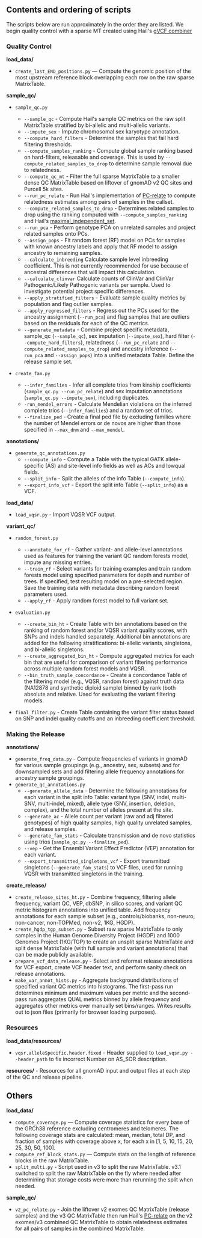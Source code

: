 ## Contents and ordering of scripts
The scripts below are run approximately in the order they are listed. We begin quality control with a sparse MT created using Hail's [gVCF combiner](https://hail.is/docs/0.2/experimental/vcf_combiner.html)

### Quality Control
**load_data/**
* `create_last_END_positions.py` — Compute the genomic position of the most upstream reference block overlapping each row on the raw sparse MatrixTable.

**sample_qc/**
* `sample_qc.py`
  * `--sample_qc` - Compute Hail's sample QC metrics on the raw split MatrixTable stratified by bi-allelic and multi-allelic variants.
  * `--impute_sex` - Impute chromosomal sex karyotype annotation.
  * `--compute_hard_filters` - Determine the samples that fail hard filtering thresholds.
  * `--compute_samples_ranking` - Compute global sample ranking based on hard-filters, releasable and coverage. This is used by `--compute_related_samples_to_drop` to determine sample removal due to relatedness.
  * `--compute_qc_mt` - Filter the full sparse MatrixTable to a smaller dense QC MatrixTable based on liftover of gnomAD v2 QC sites and Purcell 5k sites.
  * `--run_pc_relate` - Run Hail's implementation of [PC-relate](https://hail.is/docs/0.2/methods/relatedness.html#hail.methods.pc_relate) to compute relatedness estimates among pairs of samples in the callset.
  * `--compute_related_samples_to_drop` - Determines related samples to drop using the ranking computed with `--compute_samples_ranking` and Hail's [maximal_independent_set](https://hail.is/docs/0.2/methods/misc.html#hail.methods.maximal_independent_set).
  * `--run_pca` - Perform genotype PCA on unrelated samples and project related samples onto PCs.
  * `--assign_pops` - Fit random forest (RF) model on PCs for samples with known ancestry labels and apply that RF model to assign ancestry to remaining samples.
  * `--calculate_inbreeding` Calculate sample level inbreeding coefficient. This is not currently recommended for use because of ancestral differences that will impact this calculation.
  * `--calculate_clinvar` Calculate counts of ClinVar and ClinVar Pathogenic/Likely Pathogenic variants per sample. Used to investigate potential project specific differences.
  * `--apply_stratified_filters` - Evaluate sample quality metrics by population and flag outlier samples.
  * `--apply_regressed_filters` - Regress out the PCs used for the ancestry assignment (`--run_pca`) and flag samples that are outliers based on the residuals for each of the QC metrics.
  * `--generate_metadata` - Combine project specific metadata, sample_qc (`--sample_qc`), sex imputation (`--impute_sex`), hard filter (`--compute_hard_filters`), relatedness (`--run_pc_relate` and `--compute_related_samples_to_drop`) and ancestry inference (`--run_pca` and `--assign_pops`) into a unified metadata Table. Define the release sample set.

* `create_fam.py`
  * `--infer_families` - Infer all complete trios from kinship coefficients (`sample_qc.py --run_pc_relate`) and sex imputation annotations (`sample_qc.py --impute_sex`), including duplicates.
  * `-run_mendel_errors` - Calculate Mendelian violations on the inferred complete trios (`--infer_families`) and a random set of trios.
  * `--finalize_ped` - Create a final ped file by excluding families where the number of Mendel errors or de novos are higher than those specified in `--max_dnm` and `--max_mendel`.

**annotations/**
* `generate_qc_annotations.py`
  * `--compute_info` - Compute a Table with the typical GATK allele-specific (AS) and site-level info fields as well as ACs and lowqual fields.
  * `--split_info` - Split the alleles of the info Table (`--compute_info`).
  * `--export_info_vcf` - Export the split info Table (`--split_info`) as a VCF.

**load_data/**
* `load_vqsr.py` - Import VQSR VCF output.

**variant_qc/**
* `random_forest.py`
  * `--annotate_for_rf` - Gather variant- and allele-level annotations used as features for training the variant QC random forests model, impute any missing entries.
  * `--train_rf` - Select variants for training examples and train random forests model using specified parameters for depth and number of trees. If specified, test resulting model on a pre-selected region. Save the training data with metadata describing random forest parameters used.
  * `--apply_rf` - Apply random forest model to full variant set.

* `evaluation.py`
  * `--create_bin_ht` - Create Table with bin annotations based on the ranking of random forest and/or VQSR variant quality scores, with SNPs and indels handled separately. Additional bin annotations are added for the following stratifications: bi-allelic variants, singletons, and bi-allelic singletons.
  * `--create_aggregated_bin_ht` - Compute aggregated metrics for each bin that are useful for comparison of variant filtering performance across multiple random forest models and VQSR.
  * `--bin_truth_sample_concordance` - Create a concordance Table of the filtering model (e.g., VQSR, random forest) against truth data (NA12878 and synthetic diploid sample) binned by rank (both absolute and relative. Used for evaluating the variant filtering models.

* `final_filter.py` - Create Table containing the variant filter status based on SNP and indel quality cutoffs and an inbreeding coefficient threshold.

### Making the Release
**annotations/**
* `generate_freq_data.py` - Compute frequencies of variants in gnomAD for various sample groupings (e.g., ancestry, sex, subsets) and for downsampled sets and add filtering allele frequency annotations for ancestry sample groupings.
* `generate_qc_annotations.py`
  * `--generate_allele_data` - Determine the following annotations for each variant in the split info Table: variant type (SNV, indel, multi-SNV, multi-indel, mixed), allele type (SNV, insertion, deletion, complex), and the total number of alleles present at the site.
  * `--generate_ac` - Allele count per variant (raw and adj filtered genotypes) of high quality samples, high quality unrelated samples, and release samples.
  * `--generate_fam_stats` - Calculate transmission and de novo statistics using trios (`sample_qc.py --finalize_ped`).
  * `--vep` - Get the Ensembl Variant Effect Predictor (VEP) annotation for each variant.
  * `--export_transmitted_singletons_vcf` - Export transmitted singletons (`--generate_fam_stats`) to VCF files, used for running VQSR with transmitted singletons in the training.

**create_release/**
* `create_release_sites_ht.py` - Combine frequency, filtering allele frequency, variant QC, VEP, dbSNP, in silico scores, and variant QC metric histogram annotations into unified table. Add frequency annotations for each sample subset (e.g., controls/biobanks, non-neuro, non-cancer, non-TOPMed, non-v2, 1KG, HGDP).
* `create_hgdp_tgp_subset.py` - Subset raw sparse MatrixTable to only samples in the Human Genome Diversity Project (HGDP) and 1000 Genomes Project (1KG/TGP) to create an unsplit sparse MatrixTable and split dense MatrixTable (with full sample and variant annotations) that can be made publicly available.
* `prepare_vcf_data_release.py` - Select and reformat release annotations for VCF export, create VCF header text, and perform sanity check on release annotations.
* `make_var_annot_hists.py` - Aggregate background distributions of specified variant QC metrics into histograms. The first-pass run determines minimum and maximum values per metric and the second-pass run aggregates QUAL metrics binned by allele frequency and aggregates other metrics over manually set bins/ranges. Writes results out to json files (primarily for browser loading purposes).

### Resources
**load_data/resources/**
* `vqsr.alleleSpecific.header.fixed` - Header supplied to `load_vqsr.py --header_path` to fix incorrect Number on AS_SOR description.

**resources/** - Resources for all gnomAD input and output files at each step of the QC and release pipeline.


## Others
**load_data/**
* `compute_coverage.py` — Compute coverage statistics for every base of the GRCh38 reference excluding centromeres and telomeres. The following coverage stats are calculated: mean, median, total DP, and fraction of samples with coverage above x, for each x in [1, 5, 10, 15, 20, 25, 30, 50, 100].
* `compute_ref_block_stats.py` — Compute stats on the length of reference blocks in the raw MatrixTable.
* `split_multi.py` - Script used in v3 to split the raw MatrixTable. v3.1 switched to split the raw MatrixTable on the fly where needed after determining that storage costs were more than rerunning the split when needed.

**sample_qc/**
* `v2_pc_relate.py` - Join the liftover v2 exomes QC MatrixTable (release samples) and the v3 QC MatrixTable then run Hail's [PC-relate](https://hail.is/docs/0.2/methods/relatedness.html#hail.methods.pc_relate) on the v2 exomes/v3 combined QC MatrixTable to obtain relatedness estimates for all pairs of samples in the combined MatrixTable.
